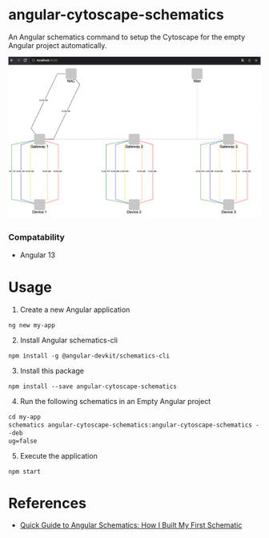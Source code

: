 # angular-cytoscape-schematics
An Angular schematics command to setup the Cytoscape for the empty Angular project automatically.

![demo](https://raw.githubusercontent.com/JenHsuan/angular-cytoscape-schematics/master/demo/screen-shot.png?token=GHSAT0AAAAAACHIZXE3NAIJ4TITJV7IH64AZIAOLUA)

### Compatability
* Angular 13

# Usage
1. Create a new Angular application
```
ng new my-app
```

2. Install Angular schematics-cli
```
npm install -g @angular-devkit/schematics-cli
```

3. Install this package
```
npm install --save angular-cytoscape-schematics
```

4. Run the following schematics in an Empty Angular project
```
cd my-app
schematics angular-cytoscape-schematics:angular-cytoscape-schematics --deb
ug=false
```

5. Execute the application
```
npm start
```

# References
* [Quick Guide to Angular Schematics: How I Built My First Schematic](https://stefaniefluin.medium.com/quick-guide-to-angular-schematics-how-i-built-my-first-schematic-2c81a486dd3a)